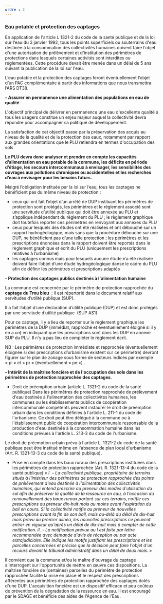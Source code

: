 ```yaml
---
ordre : 2
---
```

### Eau potable et protection des captages

En application de l'article L 1321-2 du code de la santé publique et de la loi sur l'eau du 3 janvier 1992, tous les points superficiels ou souterrains d'eau destinée à la consommation des collectivités humaines doivent faire l'objet d'une autorisation de prélèvement et d'institution des périmètres de protections dans lesquels certaines activités sont interdites ou réglementées. Cette procédure devait être menée dans un délai de 5 ans suivant la publication de la loi sur l'eau.

L’eau potable et la protection des captages  feront éventuellement l’objet d’un PAC complémentaire à partir des informations que nous transmettra l’ARS DT38.

**- Assurer en permanence une alimentation des populations en eau de qualité**

L'objectif principal de délivrer en permanence une eau d'excellente qualité à tous les usagers constitue un enjeu majeur auquel la collectivité devra répondre pour accompagner sa politique de développement.

La satisfaction de cet objectif passe par la préservation des acquis au niveau de la qualité et de la protection des eaux, notamment par rapport aux grandes orientations que le PLU retiendra en termes d'occupation des sols
      
**Le PLU devra donc analyser et prendre en compte les capacités d’alimentation en eau potable de la commune, les déficits en période d’étiage, les secours intercommunaux à envisager, les sensibilités des ouvrages aux pollutions chroniques ou accidentelles et les recherches d’eau  à envisager pour les besoins futurs.**

Malgré l’obligation instituée par la loi sur l’eau, tous les captages ne bénéficient pas du même niveau de protection :
- ceux qui ont fait l’objet d’un arrêté de DUP instituant les périmètres de protection sont protégés, les périmètres et le règlement associé sont une servitude d’utilité publique qui doit être annexée au PLU et s’applique indépendant du règlement du PLU ; le règlement graphique doit toutefois reporter ces périmètres en renvoyant aux annexes du PLU
- ceux pour lesquels des études ont été réalisées et ont débouché sur un rapport hydrogéologique, mais sans que la procédure débouche sur une DUP, ne bénéficient pas d’une telle protection ; les périmètres et les prescriptions énoncées dans le rapport doivent être reportés dans le règlement graphique et écrit du PLU (uniquement les prescriptions relatives à l’urbanisme)
- les captages connus mais pour lesquels aucune étude n’a été réalisée doivent faire l’objet d’une étude hydrogéologique danse le cadre du PLU afin de définir les périmètres et prescriptions adaptés

**- Protection des captages publics destinés à l'alimentation humaine**

La commune est concernée par le périmètre de protection rapprochée du **captage du Trou bleu**  ;  il est  répertorié dans le document relatif aux servitudes d’utilité publique (SUP).

Il a fait l’objet d’une déclaration d’utilité publique (DUP) et est donc protégés par une servitude d’utilité publique  (SUP AS1) 

Pour ce captage, il y a lieu de reporter sur le règlement graphique les périmètres de la DUP (immédiat, rapproché et éventuellement éloigné si il y en a un)  en indiquant que les prescriptions sont dans les  DUP en annexe SUP du PLU. Il n'y a pas lieu de compléter le règlement écrit. 


NB : Les périmètres de protection immédiate et rapprochée (éventuellement éloignée si des prescriptions d’urbanisme existent sur ce périmètre) devront figurer sur le plan de zonage sous forme de secteurs indicés par exemple « pi » et « pr » (éventuellement « pe ») .

**- Intérêt de la maîtrise foncière et de l'occupation des sols dans les périmètres de protection rapprochée des captages.**

- Droit de préemption urbain (article L. 1321-2 du code de la santé publique)
Dans les périmètres de protection rapprochée de prélèvement d'eau destinée à l'alimentation des collectivités humaines, les communes ou les établissements publics de coopération intercommunale compétents peuvent instaurer le droit de préemption urbain dans les conditions définies à l'article L. 211-1 du code de l'urbanisme. Ce droit peut être délégué à la commune ou à l'établissement public de coopération intercommunale responsable de la production d'eau destinée à la consommation humaine dans les conditions prévues à l'article L. 213-3 du code de l'urbanisme. 

Le droit de préemption urbain prévu à l'article L. 1321-2 du code de la santé publique peut être institué même en l'absence de plan local d'urbanisme (Art. R. 1321-13-3 du code de la santé publique).

- Prise en compte dans les baux ruraux des prescriptions instituées dans les périmètres de protection rapprochée (Art. R. 1321-13-4 du code de la santé publique)
« *I. – La collectivité publique, propriétaire de terrains situés à l'intérieur des périmètres de protection rapprochée des points de prélèvement d'eau destinée à l'alimentation des collectivités humaines, qui entend prescrire au preneur des modes d'utilisation du sol afin de préserver la qualité de la ressource en eau, à l'occasion du renouvellement des baux ruraux portant sur ces terrains, notifie ces prescriptions au preneur dix-huit mois au moins avant l'expiration du bail en cours.
Si la collectivité notifie au preneur de nouvelles prescriptions avant la fin de son bail, mais au-delà du délai de dix-huit mois prévu au premier alinéa, les nouvelles prescriptions ne peuvent entrer en vigueur qu'après un délai de dix-huit mois à compter de cette notification.
II. - La notification prévue au I est faite par lettre recommandée avec demande d'avis de réception ou par acte extrajudiciaire. Elle indique les motifs justifiant les prescriptions et les parcelles concernées et précise que la décision peut faire l'objet d'un recours devant le tribunal administratif dans un délai de deux mois.* »

Il convient que la commune et/ou le maître d'ouvrage du captage s'interrogent sur l'opportunité de mettre en œuvre ces dispositions. La maîtrise foncière de (certaines) parcelles du périmètre de protection rapprochée facilite la mise en place et le respect des prescriptions afférentes aux périmètres de protection rapprochée des captages dotés d'une DUP. 
L'acquisition foncière est un dispositif efficace et peu coûteux de prévention de la dégradation de la ressource en eau. Il est encouragé par le SDAGE et bénéficie des aides de l'Agence de l'Eau.
